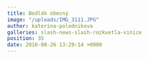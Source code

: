 ```yaml
---
title: Bodlák obecný
image: "/uploads/IMG_3111.JPG"
author: katerina-polednikova
galleries: slash-news-slash-rozkvetla-vinice
position: 35
date: 2016-08-26 13:29:14 +0000
---
```

